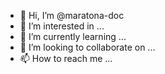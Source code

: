 - 👋 Hi, I’m @maratona-doc
- 👀 I’m interested in ...
- 🌱 I’m currently learning ...
- 💞️ I’m looking to collaborate on ...
- 📫 How to reach me ...

<!---
maratona-doc/maratona-doc is a ✨ special ✨ repository because its `README.md` (this file) appears on your GitHub profile.
You can click the Preview link to take a look at your changes.
--->
